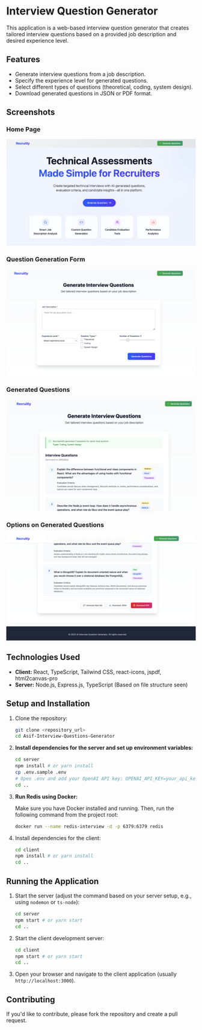 # Interview Question Generator

This application is a web-based interview question generator that creates tailored interview questions based on a provided job description and desired experience level.

## Features

- Generate interview questions from a job description.
- Specify the experience level for generated questions.
- Select different types of questions (theoretical, coding, system design).
- Download generated questions in JSON or PDF format.

## Screenshots

### Home Page

![Home Page](assets/HomePage.png)

### Question Generation Form

![Question Generation Form](assets/Question-Generation-Form.png)

### Generated Questions

![Generated Questions](assets/Generated-Questions.png)

### Options on Generated Questions

![Options on Generated Questions](assets/Options-On-Generated.png)

## Technologies Used

- **Client:** React, TypeScript, Tailwind CSS, react-icons, jspdf, html2canvas-pro
- **Server:** Node.js, Express.js, TypeScript (Based on file structure seen)

## Setup and Installation

1.  Clone the repository:

    ```bash
    git clone <repository_url>
    cd Asif-Interview-Questions-Generator
    ```

2.  **Install dependencies for the server and set up environment variables:**

    ```bash
    cd server
    npm install # or yarn install
    cp .env.sample .env
    # Open .env and add your OpenAI API key: OPENAI_API_KEY=your_api_key
    cd ..
    ```

3.  **Run Redis using Docker:**

    Make sure you have Docker installed and running. Then, run the following command from the project root:

    ```bash
    docker run --name redis-interview -d -p 6379:6379 redis
    ```

4.  Install dependencies for the client:

    ```bash
    cd client
    npm install # or yarn install
    cd ..
    ```

## Running the Application

1.  Start the server (adjust the command based on your server setup, e.g., using `nodemon` or `ts-node`):

    ```bash
    cd server
    npm start # or yarn start
    cd ..
    ```

2.  Start the client development server:

    ```bash
    cd client
    npm start # or yarn start
    cd ..
    ```

3.  Open your browser and navigate to the client application (usually `http://localhost:3000`).

## Contributing

If you'd like to contribute, please fork the repository and create a pull request.
